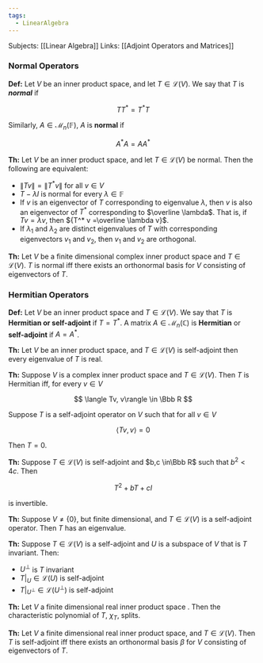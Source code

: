 ```yaml
---
tags:
  - LinearAlgebra
---
```

Subjects: [[Linear Algebra]]
Links: [[Adjoint Operators and Matrices]]
### Normal Operators

**Def:** Let $V$ be an inner product space, and let ${T \in \mathcal L(V)}$. We say that $T$ is _********normal********_ if

$$ TT^* = T^* T $$

Similarly, $A \in \mathcal M_n(\mathbb F)$, $A$ is **normal** if

$$ A^* A= A A^* $$

********Th:******** Let $V$ be an inner product space, and let $T \in \mathcal L(V)$ be normal. Then the following are equivalent:
- $\|Tv\| = \|T^*v\|$ for all $v \in V$
- $T -\lambda I$ is normal for every $\lambda \in \mathbb F$
- If $v$ is an eigenvector of $T$ corresponding to eigenvalue $\lambda$, then $v$ is also an eigenvector of $T^*$ corresponding to $\overline \lambda$. That is, if $Tv = \lambda v$, then ${T^* v =\overline \lambda v}$.
- If $\lambda_1$ and $\lambda_2$ are distinct eigenvalues of $T$ with corresponding eigenvectors $v_1$ and $v_2$, then $v_1$ and $v_2$ are orthogonal.

********Th:******** Let $V$ be a finite dimensional complex inner product space and $T \in \mathcal L(V)$. $T$ is normal iff there exists an orthonormal basis for $V$ consisting of eigenvectors of $T$.

### Hermitian Operators

**Def:** Let $V$ be an inner product space and $T \in\mathcal L(V)$. We say that $T$ is **Hermitian or self-adjoint** if $T = T^*$. A matrix $A \in \mathcal M_n(\mathbb C)$ is **Hermitian** or **self-adjoint** if $A =A^*$.

**Th:** Let $V$ be an inner product space, and $T \in \mathcal L(V)$ is self-adjoint then every eigenvalue of $T$ is real.

********Th:******** Suppose $V$ is a complex inner product space and $T \in \mathcal L(V)$. Then $T$ is Hermitian iff, for every $v \in V$

$$ \langle Tv, v\rangle \in \Bbb R $$

Suppose $T$ is a self-adjoint operator on $V$ such that for all $v \in V$

$$ \langle Tv, v\rangle =0 $$

Then $T=0$.

********Th:******** Suppose $T \in \mathcal L(V)$ is self-adjoint and $b,c \in\Bbb R$ such that ${b^2 < 4c}$. Then

$$ T^2 +bT +cI $$

is invertible.

********Th:******** Suppose $V \ne \{0\}$, but finite dimensional, and $T \in \mathcal L(V)$ is a self-adjoint operator. Then $T$ has an eigenvalue.

********Th:******** Suppose $T \in \mathcal L(V)$ is a self-adjoint and $U$ is a subspace of $V$ that is $T$ invariant. Then:

- $U^\bot$ is $T$ invariant
- $T|_U \in \mathcal L(U)$ is self-adjoint
- $T|_{U^\bot} \in \mathcal L(U^\bot)$ is self-adjoint

********Th:******** Let $V$ a finite dimensional real inner product space . Then the characteristic polynomial of $T$, $\chi_T$, splits.

********Th:******** Let $V$ a finite dimensional real inner product space, and $T \in \mathcal L(V)$. Then $T$ is self-adjoint iff there exists an orthonormal basis $\beta$ for $V$ consisting of eigenvectors of $T$.